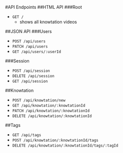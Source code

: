 #API Endpoints
##HTML API
###Root
  * `GET /`
    * shows all knowtation videos

##JSON API
###Users
  * `POST /api/users`
  * `PATCH /api/users`
  * `GET /api/users/:userId`

###Session
  * `POST /api/session`
  * `DELETE /api/session`
  * `GET /api/session`

##Knowtation
  * `POST /api/knowtation/new`
  * `GET /api/knowtation/:knowtationId`
  * `PATCH /api/knowtation/:knowtationId`
  * `DELETE /api/knowtation/:knowtationId`

##Tags
  * `GET /api/tags`
  * `POST /api/knowtation/:knowtationId/tags`
  * `DELETE /api/knowtation/:knowtationId/tags/:tagId`
